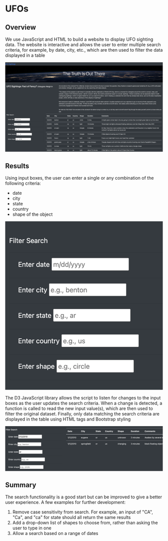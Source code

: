 # UFOs

## Overview

We use JavaScript and HTML to build a website to display UFO sighting data. The website is interactive and allows the user to enter multiple search criteria, for example, by date, city, etc., which are then used to filter the data displayed in a table 

![webpage](static/images/webpage.png)

## Results

Using input boxes, the user can enter a single or any combination of the following criteria:
- date
- city
- state
- country
- shape of the object


![filters](static/images/filters.png)


The D3 JavaScript library allows the script to listen for changes to the input boxes as the user updates the search criteria. When a change is detected, a function is called to read the new input value(s), which are then used to filter the original dataset. Finally, only data matching the search criteria are displayed in the table using HTML tags and Bootstrap styling

![search_results](static/images/search_results.png)


## Summary

The search functionality is a good start but can be improved to give a better user experience. A few examples for further development:
1. Remove case sensitivity from search. For example, an input of "CA", "Ca", and "ca" for state should all return the same results 
2. Add a drop-down list of shapes to choose from, rather than asking the user to type in one
3. Allow a search based on a range of dates



